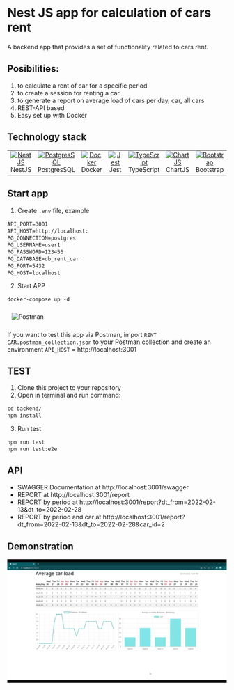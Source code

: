 # Nest JS app for calculation of cars rent
A backend app that provides a set of functionality related to cars rent.
## Posibilities:
1) to calculate a rent of car for a specific period
2) to create a session for renting a car
3) to generate a report on average load of cars per day, car, all cars
4) REST-API based
5) Easy set up with Docker 

## Technology stack
<table width="100%">
  <tr>
    <td align="center" valign="middle" width="14%">
      <a href="https://nestjs.com/">
        <img height="50" alt="NestJS" src="https://hsto.org/getpro/habr/post_images/d11/98b/ac8/d1198bac8e4ced0d89d5e5983061f418.png"/>
      </a>
      <br />
      NestJS
    </td>
    <td align="center" valign="middle" width="14%">
      <a href="https://www.postgresql.org/">
      <img height="50" alt="PostgresSQL" src="https://upload.wikimedia.org/wikipedia/commons/thumb/2/29/Postgresql_elephant.svg/640px-Postgresql_elephant.svg.png"/>
      </a>
      <br />
      PostgresSQL
    </td>
    <td align="center" valign="middle" width="14%">
      <a href="https://www.docker.com/">
      <img height="50" alt="Docker" src="https://d1.awsstatic.com/acs/characters/Logos/Docker-Logo_Horizontel_279x131.b8a5c41e56b77706656d61080f6a0217a3ba356d.png"/>
      </a>
      <br />
      Docker
    </td>
    <td align="center" valign="middle" width="14%">
      <a href="https://jestjs.io/ru/">
      <img height="50" alt="Jest" src="https://jestjs.io/ru/img/opengraph.png"/>
      </a>
      <br />
      Jest
    </td>
    <td align="center" valign="middle" width="16%">
      <a href="https://www.typescriptlang.org/">
      <img height="50" alt="TypeScript" src="https://cdn.coursehunter.net/category/typescript.png"/>
      </a>
      <br />
      TypeScript
    </td>
    <td align="center" valign="middle" width="16%">
      <a href="https://www.chartjs.org/">
      <img height="50" alt="ChartJS" src="https://www.chartjs.org/img/chartjs-logo.svg"/>
      </a>
      <br />
      ChartJS
    </td>
    <td align="center" valign="middle" width="14%">
      <a href="https://getbootstrap.com/">
      <img height="50" alt="Bootstrap" src="https://upload.wikimedia.org/wikipedia/commons/thumb/b/b2/Bootstrap_logo.svg/1200px-Bootstrap_logo.svg.png"/>
      </a>
      <br />
      Bootstrap
    </td>
  </tr>
</table>

## Start app
1) Create `.env` file, example
```dotenv
API_PORT=3001
API_HOST=http://localhost:
PG_CONNECTION=postgres
PG_USERNAME=user1
PG_PASSWORD=123456
PG_DATABASE=db_rent_car
PG_PORT=5432
PG_HOST=localhost
```
2) Start APP
```shell
docker-compose up -d
```
<div style="padding: 10px">
  <img height="80" alt="Postman" src="https://www.itsdelta.ru/upload/iblock/d41/d4164c9d28b9e2c11e347b5e477ab831.png"/>
</div>

If you want to test this app via Postman, import `RENT CAR.postman_collection.json` to your Postman collection and create an environment `API_HOST` = http://localhost:3001

## TEST
1) Clone this project to your repository
2) Open in terminal and run command:
```
cd backend/
npm install
```
3) Run test
```
npm run test
npm run test:e2e
```

## API
- SWAGGER Documentation at http://localhost:3001/swagger
- REPORT at http://localhost:3001/report
- REPORT by period at http://localhost:3001/report?dt_from=2022-02-13&dt_to=2022-02-28
- REPORT by period and car at http://localhost:3001/report?dt_from=2022-02-13&dt_to=2022-02-28&car_id=2

## Demonstration
![gif](https://github.com/dmogilevtsev/nestjs-rent-car/blob/master/Rent%20Car.gif)
